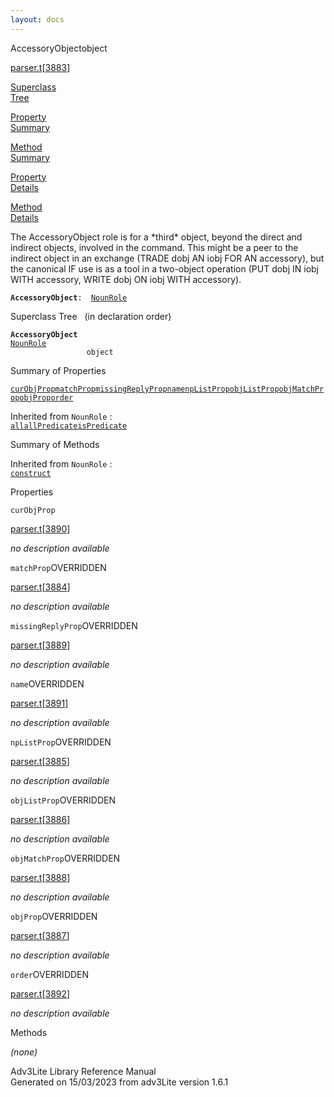 ```yaml
---
layout: docs
---
```

<span class="title">AccessoryObject</span><span class="type">object</span>

[parser.t](../file/parser.t.html)\[[3883](../source/parser.t.html#3883)\]

[Superclass  
Tree](#_SuperClassTree_)

[Property  
Summary](#_PropSummary_)

[Method  
Summary](#_MethodSummary_)

[Property  
Details](#_Properties_)

[Method  
Details](#_Methods_)

<div class="fdesc">

The AccessoryObject role is for a \*third\* object, beyond the direct
and indirect objects, involved in the command. This might be a peer to
the indirect object in an exchange (TRADE dobj AN iobj FOR AN
accessory), but the canonical IF use is as a tool in a two-object
operation (PUT dobj IN iobj WITH accessory, WRITE dobj ON iobj WITH
accessory).

**`AccessoryObject`**` :   `[`NounRole`](../object/NounRole.html)

</div>

<span id="_SuperClassTree_"></span>

<div class="mjhd">

<span class="hdln">Superclass Tree</span>   (in declaration order)

</div>

**`AccessoryObject`**  
[`NounRole`](../object/NounRole.html)  
`                 object`  
<span id="_PropSummary_"></span>

<div class="mjhd">

<span class="hdln">Summary of Properties</span>  

</div>

[`curObjProp`](#curObjProp)[`matchProp`](#matchProp)[`missingReplyProp`](#missingReplyProp)[`name`](#name)[`npListProp`](#npListProp)[`objListProp`](#objListProp)[`objMatchProp`](#objMatchProp)[`objProp`](#objProp)[`order`](#order)

Inherited from `NounRole` :  
[`all`](../object/NounRole.html#all)[`allPredicate`](../object/NounRole.html#allPredicate)[`isPredicate`](../object/NounRole.html#isPredicate)

<span id="_MethodSummary_"></span>

<div class="mjhd">

<span class="hdln">Summary of Methods</span>  

</div>



Inherited from `NounRole` :  
[`construct`](../object/NounRole.html#construct)

<span id="_Properties_"></span>

<div class="mjhd">

<span class="hdln">Properties</span>  

</div>

<span id="curObjProp"></span>

`curObjProp`

[parser.t](../file/parser.t.html)\[[3890](../source/parser.t.html#3890)\]

<div class="desc">

*no description available*

</div>

<span id="matchProp"></span>

`matchProp`<span class="rem">OVERRIDDEN</span>

[parser.t](../file/parser.t.html)\[[3884](../source/parser.t.html#3884)\]

<div class="desc">

*no description available*

</div>

<span id="missingReplyProp"></span>

`missingReplyProp`<span class="rem">OVERRIDDEN</span>

[parser.t](../file/parser.t.html)\[[3889](../source/parser.t.html#3889)\]

<div class="desc">

*no description available*

</div>

<span id="name"></span>

`name`<span class="rem">OVERRIDDEN</span>

[parser.t](../file/parser.t.html)\[[3891](../source/parser.t.html#3891)\]

<div class="desc">

*no description available*

</div>

<span id="npListProp"></span>

`npListProp`<span class="rem">OVERRIDDEN</span>

[parser.t](../file/parser.t.html)\[[3885](../source/parser.t.html#3885)\]

<div class="desc">

*no description available*

</div>

<span id="objListProp"></span>

`objListProp`<span class="rem">OVERRIDDEN</span>

[parser.t](../file/parser.t.html)\[[3886](../source/parser.t.html#3886)\]

<div class="desc">

*no description available*

</div>

<span id="objMatchProp"></span>

`objMatchProp`<span class="rem">OVERRIDDEN</span>

[parser.t](../file/parser.t.html)\[[3888](../source/parser.t.html#3888)\]

<div class="desc">

*no description available*

</div>

<span id="objProp"></span>

`objProp`<span class="rem">OVERRIDDEN</span>

[parser.t](../file/parser.t.html)\[[3887](../source/parser.t.html#3887)\]

<div class="desc">

*no description available*

</div>

<span id="order"></span>

`order`<span class="rem">OVERRIDDEN</span>

[parser.t](../file/parser.t.html)\[[3892](../source/parser.t.html#3892)\]

<div class="desc">

*no description available*

</div>

<span id="_Methods_"></span>

<div class="mjhd">

<span class="hdln">Methods</span>  

</div>

*(none)*

<div class="ftr">

Adv3Lite Library Reference Manual  
Generated on 15/03/2023 from adv3Lite version 1.6.1

</div>
